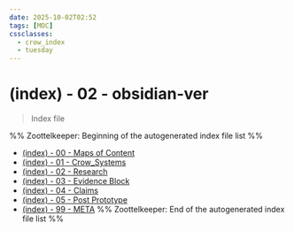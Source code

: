 ```yaml
---
date: 2025-10-02T02:52
tags: [MOC]
cssclasses:
  - crow_index
  - tuesday
---
```




# (index) - 02 - obsidian-ver #

> Index file

%% Zoottelkeeper: Beginning of the autogenerated index file list  %%

- [(index) - 00 - Maps of Content](00%20-%20Maps%20of%20Content/(index)%20-%2000%20-%20Maps%20of%20Content.md)
- [(index) - 01 - Crow_Systems](01%20-%20Crow_Systems/(index)%20-%2001%20-%20Crow_Systems.md)
- [(index) - 02 - Research](02%20-%20Research/(index)%20-%2002%20-%20Research.md)
- [(index) - 03 - Evidence Block](03%20-%20Evidence%20Block/(index)%20-%2003%20-%20Evidence%20Block.md)
- [(index) - 04 - Claims](04%20-%20Claims/(index)%20-%2004%20-%20Claims.md)
- [(index) - 05 - Post Prototype](05%20-%20Post%20Prototype/(index)%20-%2005%20-%20Post%20Prototype.md)
- [(index) - 99 - META](99%20-%20META/(index)%20-%2099%20-%20META.md)
%% Zoottelkeeper: End of the autogenerated index file list  %%
